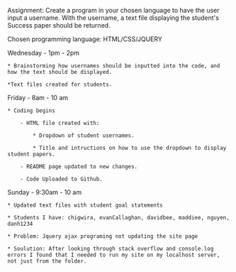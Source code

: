 Assignment: Create a program in your chosen language to have the user input a username. With the username, a text file displaying the student's Success paper should be returned.

Chosen programming language: HTML/CSS/JQUERY

Wednesday - 1pm - 2pm

    * Brainstorming how usernames should be inputted into the code, and how the text should be displayed.

    *Text files created for students.

Friday - 8am - 10 am

    * Coding begins

        - HTML file created with:

            * Dropdown of student usernames.

            * Title and intructions on how to use the dropdown to display student papers.

        - README page updated to new changes.

        - Code Uploaded to Github.

Sunday - 9:30am - 10 am

    * Updated text files with student goal statements

    * Students I have: chigwira, evanCallaghan, davidbee, maddiee, nguyen, danh1234

    * Problem: Jquery ajax programing not updating the site page

    * Soulution: After looking through stack overflow and console.log errors I found that I needed to run my site on my localhost server, not just from the folder.